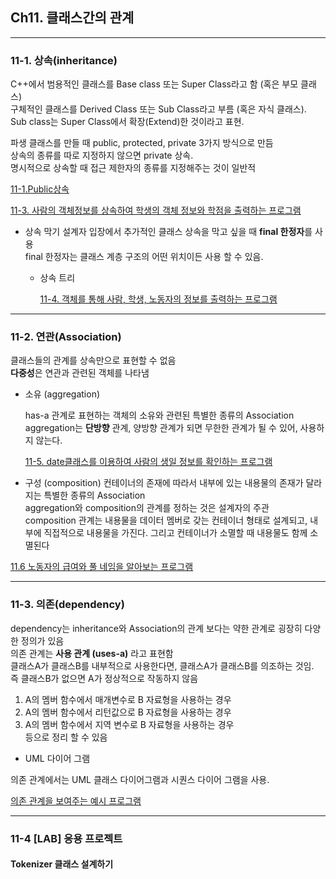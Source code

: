 ## Ch11. 클래스간의 관계

---------------------------------
### 11-1. 상속(inheritance)

  C++에서 범용적인 클래스를 Base class 또는 Super Class라고 함 (혹은 부모 클래스) <br> 
  구체적인 클래스를 Derived Class 또는 Sub Class라고 부름 (혹은 자식 클래스). <br> 
  Sub class는 Super Class에서 확장(Extend)한 것이라고 표현. <br>  

  파생 클래스를 만들 때 public, protected, private 3가지 방식으로 만듬 <br>
  상속의 종류를 따로 지정하지 않으면 private 상속. <br>
  명시적으로 상속할 때 접근 제한자의 종류를 지정해주는 것이 일반적 <br>

[11-1.Public상속](https://github.com/ysungJ/Cplusplus-UE/edit/main/CPP/Forouzan%20Cpp%20Bible/F_Chapter11/11-1.cpp)

[11-3. 사람의 객체정보를 상속하여 학생의 객체 정보와 학점을 출력하는 프로그램](https://github.com/ysungJ/Cplusplus-UE/tree/main/CPP/Forouzan%20Cpp%20Bible/F_Chapter11/person_and_student)


* 상속 막기
  설계자 입장에서 추가적인 클래스 상속을 막고 싶을 때 **final 한정자**를 사용<br>
  final 한정자는 클래스 계층 구조의 어떤 위치이든 사용 할 수 있음.

  * 상속 트리
    
    [11-4. 객체를 통해 사람, 학생, 노동자의 정보를 출력하는 프로그램](https://github.com/ysungJ/Cplusplus-UE/tree/main/CPP/Forouzan%20Cpp%20Bible/F_Chapter11/Class_Employee)
    
-------------------------------------

### 11-2. 연관(Association)
  
  클래스들의 관계를 상속만으로 표현할 수 없음 <br>
  **다중성**은 연관과 관련된 객체를 나타냄 <br>

  * 소유 (aggregation)

    has-a 관계로 표현하는 객체의 소유와 관련된 특별한 종류의 Association <br>
    aggregation는 **단방향** 관계, 양방향 관계가 되면 무한한 관계가 될 수 있어, 사용하지 않는다. <br>

    [11-5. date클래스를 이용하여 사람의 생일 정보를 확인하는 프로그램](https://github.com/ysungJ/Cplusplus-UE/tree/main/CPP/Forouzan%20Cpp%20Bible/F_Chapter11/Aggregation-Date%20and%20Person)

  * 구성 (composition)
 컨테이너의 존재에 따라서 내부에 있는 내용물의 존재가 달라지는 특별한 종류의 Association <br>
aggregation와 composition의 관계를 정하는 것은 설계자의 주관 <br>
composition 관계는 내용물을 데이터 멤버로 갖는 컨테이너 형태로 설계되고, 내부에 직접적으로 내용물을 가진다.
그리고 컨테이너가 소멸할 때 내용물도 함께 소멸된다

[11.6 노동자의 급여와 풀 네임을 알아보는 프로그램](https://github.com/ysungJ/Cplusplus-UE/tree/main/CPP/Forouzan%20Cpp%20Bible/F_Chapter11/Composition_Employee%20and%20Name)

 -------------------------------------
 ### 11-3. 의존(dependency)
dependency는 inheritance와 Association의 관계 보다는 약한 관계로 굉장히 다양한 정의가 있음 <br>
의존 관계는 **사용 관계 (uses-a)** 라고 표현함 <br>
 클래스A가 클래스B를 내부적으로 사용한다면, 클래스A가 클래스B를 의조하는 것임. <br>
 즉 클래스B가 없으면 A가 정상적으로 작동하지 않음 
 
1. A의 멤버 함수에서 매개변수로 B 자료형을 사용하는 경우 <br>
2. A의 멤버 함수에서 리턴값으로 B 자료형을 사용하는 경우 <br>
3. A의 멤버 함수에서 지역 변수로 B 자료형을 사용하는 경우 <br>
등으로 정리 할 수 있음 <br>

* UML 다이어 그램
  
 의존 관계에서는 UML 클래스 다이어그램과 시퀀스 다이어 그램을 사용.

 [의존 관계을 보여주는 예시 프로그램](https://github.com/ysungJ/Cplusplus-UE/tree/main/CPP/Forouzan%20Cpp%20Bible/F_Chapter11/Dependency_Invoice%20and%20Product)

------------------------------
### 11-4 [LAB] 응용 프로젝트

#### Tokenizer 클래스 설계하기 
